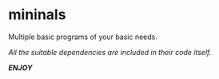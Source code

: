 # mininals
Multiple basic programs of your basic needs.

_All the suitable dependencies are included in their code itself._

**_ENJOY_**
